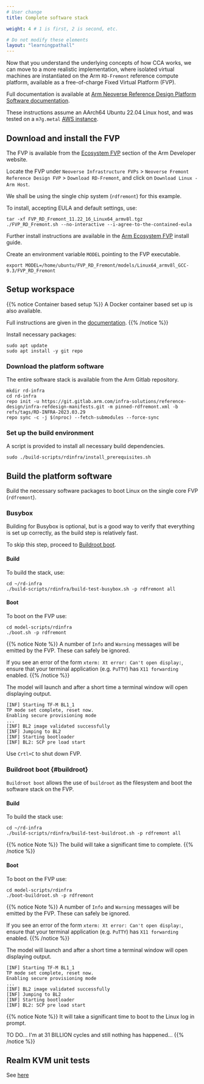 ```yaml
---
# User change
title: Complete software stack

weight: 4 # 1 is first, 2 is second, etc.

# Do not modify these elements
layout: "learningpathall"
---
```

Now that you understand the underlying concepts of how CCA works, we can move to a more realistic implementation, where isolated virtual machines are instantiated on the Arm `RD-Fremont` reference compute platform, available as a free-of-charge Fixed Virtual Platform (FVP).

Full documentation is available at [Arm Neoverse Reference Design Platform Software documentation](https://neoverse-reference-design.docs.arm.com/en/latest/index.html).

These instructions assume an AArch64 Ubuntu 22.04 Linux host, and was tested on a `m7g.metal` [AWS instance](../../../servers-and-cloud-computing/csp/aws/).

## Download and install the FVP

The FVP is available from the [Ecosystem FVP](https://developer.arm.com/downloads/-/arm-ecosystem-fvps) section of the Arm Developer website.

Locate the FVP under `Neoverse Infrastructure FVPs` > `Neoverse Fremont Reference Design FVP` > `Download RD-Fremont`, and click on `Download Linux - Arm Host`.

We shall be using the single chip system (`rdfremont`) for this example.

To install, accepting EULA and default settings, use:
```command
tar -xf FVP_RD_Fremont_11.22_16_Linux64_armv8l.tgz
./FVP_RD_Fremont.sh --no-interactive --i-agree-to-the-contained-eula
```

Further install instructions are available in the [Arm Ecosystem FVP](../../../../install-guides/fm_fvp/eco_fvp/) install guide.

Create an environment variable `MODEL` pointing to the FVP executable.
```command
export MODEL=/home/ubuntu/FVP_RD_Fremont/models/Linux64_armv8l_GCC-9.3/FVP_RD_Fremont
```

## Setup workspace

{{% notice Container based setup %}}
A Docker container based set up is also available.

Full instructions are given in the [documentation](https://neoverse-reference-design.docs.arm.com/en/latest/platforms/common/setup-workspace.html).
{{% /notice %}}

Install necessary packages:
```command
sudo apt update
sudo apt install -y git repo
```

### Download the platform software

The entire software stack is available from the Arm Gitlab repository.

```command
mkdir rd-infra
cd rd-infra
repo init -u https://git.gitlab.arm.com/infra-solutions/reference-design/infra-refdesign-manifests.git -m pinned-rdfremont.xml -b refs/tags/RD-INFRA-2023.03.29
repo sync -c -j $(nproc) --fetch-submodules --force-sync
```

### Set up the build environment

A script is provided to install all necessary build dependencies.

```command
sudo ./build-scripts/rdinfra/install_prerequisites.sh
```

## Build the platform software

Build the necessary software packages to boot Linux on the single core FVP (`rdfremont`).

### Busybox

Building for Busybox is optional, but is a good way to verify that everything is set up correctly, as the build step is relatively fast.

To skip this step, proceed to [Buildroot boot](#buildroot).

#### Build

To build the stack, use:
```command
cd ~/rd-infra
./build-scripts/rdinfra/build-test-busybox.sh -p rdfremont all
```

#### Boot

To boot on the FVP use:
```command
cd model-scripts/rdinfra
./boot.sh -p rdfremont
```
{{% notice Note %}}
A number of `Info` and `Warning` messages will be emitted by the FVP. These can safely be ignored.

If you see an error of the form `xterm: Xt error: Can't open display:`, ensure that your terminal application (e.g. `PuTTY`) has `X11 forwarding` enabled.
{{% /notice %}}

The model will launch and after a short time a terminal window will open displaying output.
```output
[INF] Starting TF-M BL1_1
TP mode set complete, reset now.
Enabling secure provisioning mode
...
[INF] BL2 image validated successfully
[INF] Jumping to BL2
[INF] Starting bootloader
[INF] BL2: SCP pre load start
```
Use `Crtl+C` to shut down FVP.


### Buildroot boot {#buildroot}

`Buildroot boot` allows the use of `buildroot` as the filesystem and boot the software stack on the FVP.

#### Build

To build the stack use:
```command
cd ~/rd-infra
./build-scripts/rdinfra/build-test-buildroot.sh -p rdfremont all
```
{{% notice Note %}}
The build will take a significant time to complete.
{{% /notice %}}

#### Boot

To boot on the FVP use:
```command
cd model-scripts/rdinfra
./boot-buildroot.sh -p rdfremont
```

{{% notice Note %}}
A number of `Info` and `Warning` messages will be emitted by the FVP. These can safely be ignored.

If you see an error of the form `xterm: Xt error: Can't open display:`, ensure that your terminal application (e.g. `PuTTY`) has `X11 forwarding` enabled.
{{% /notice %}}

The model will launch and after a short time a terminal window will open displaying output.
```output
[INF] Starting TF-M BL1_1
TP mode set complete, reset now.
Enabling secure provisioning mode
...
[INF] BL2 image validated successfully
[INF] Jumping to BL2
[INF] Starting bootloader
[INF] BL2: SCP pre load start
```
{{% notice Note %}}
It will take a significant time to boot to the Linux log in prompt.

TO DO... I'm at 31 BILLION cycles and still nothing has happened...
{{% /notice %}}

## Realm KVM unit tests

See [here](https://neoverse-reference-design.docs.arm.com/en/latest/platforms/rdfremont/docs/realm-test.html#rd-fremont-realm-test-label)
